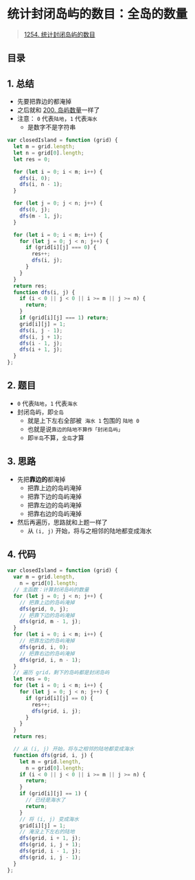 
# 统计封闭岛屿的数目：全岛的数量


>  [1254. 统计封闭岛屿的数目](https://leetcode.cn/problems/number-of-closed-islands/)


## 目录
<!-- toc -->
 ## 1. 总结 

- 先要把靠边的都淹掉
- 之后就和 [200. 岛屿数量](/post/eOIoBazB.html)一样了
- 注意： `0` 代表`陆地`，`1` 代表`海水`
	- 是数字不是字符串


```javascript
var closedIsland = function (grid) {
  let m = grid.length;
  let n = grid[0].length;
  let res = 0;

  for (let i = 0; i < m; i++) {
    dfs(i, 0);
    dfs(i, n - 1);
  }

  for (let j = 0; j < n; j++) {
    dfs(0, j);
    dfs(m - 1, j);
  }

  for (let i = 0; i < m; i++) {
    for (let j = 0; j < n; j++) {
      if (grid[i][j] === 0) {
        res++;
        dfs(i, j);
      }
    }
  }
  return res;
  function dfs(i, j) {
    if (i < 0 || j < 0 || i >= m || j >= n) {
      return;
    }
    if (grid[i][j] === 1) return;
    grid[i][j] = 1;
    dfs(i, j - 1);
    dfs(i, j + 1);
    dfs(i - 1, j);
    dfs(i + 1, j);
  }
};

```

## 2. 题目

- `0` 代表`陆地`，`1` 代表`海水`
- 封闭岛屿，即`全岛`
	- 就是上下左右全部被  `海水 1` 包围的 `陆地 0`
	- 也就是说`靠边的陆地不算作「封闭岛屿」`
	- 即`半岛`不算，`全岛`才算

## 3. 思路

- 先把**靠边的**都淹掉
	- 把靠上边的岛屿淹掉
	- 把靠下边的岛屿淹掉
	- 把靠左边的岛屿淹掉
	- 把靠右边的岛屿淹掉
- 然后再遍历，思路就和上题一样了
	- 从 `(i, j)` 开始，将与之相邻的陆地都变成海水

## 4. 代码

```javascript hl:6,12,8,14
var closedIsland = function (grid) {
  var m = grid.length,
    n = grid[0].length;
  // 主函数：计算封闭岛屿的数量
  for (let j = 0; j < n; j++) {
    // 把靠上边的岛屿淹掉
    dfs(grid, 0, j);
    // 把靠下边的岛屿淹掉
    dfs(grid, m - 1, j);
  }
  for (let i = 0; i < m; i++) {
    // 把靠左边的岛屿淹掉
    dfs(grid, i, 0);
    // 把靠右边的岛屿淹掉
    dfs(grid, i, n - 1);
  }
  // 遍历 grid，剩下的岛屿都是封闭岛屿
  let res = 0;
  for (let i = 0; i < m; i++) {
    for (let j = 0; j < n; j++) {
      if (grid[i][j] == 0) {
        res++;
        dfs(grid, i, j);
      }
    }
  }
  return res;

  // 从 (i, j) 开始，将与之相邻的陆地都变成海水
  function dfs(grid, i, j) {
    let m = grid.length,
      n = grid[0].length;
    if (i < 0 || j < 0 || i >= m || j >= n) {
      return;
    }
    if (grid[i][j] == 1) {
      // 已经是海水了
      return;
    }
    // 将 (i, j) 变成海水
    grid[i][j] = 1;
    // 淹没上下左右的陆地
    dfs(grid, i + 1, j);
    dfs(grid, i, j + 1);
    dfs(grid, i - 1, j);
    dfs(grid, i, j - 1);
  }
};

```
